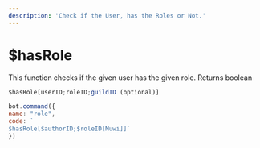 ```yaml
---
description: 'Check if the User, has the Roles or Not.'
---
```


# $hasRole

This function checks if the given user has the given role. Returns boolean

```javascript
$hasRole[userID;roleID;guildID (optional)]
```

```javascript
bot.command({
name: "role", 
code: `
$hasRole[$authorID;$roleID[Muwi]]`
})
```



